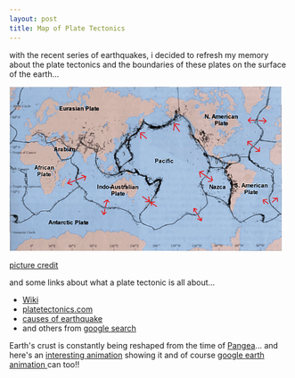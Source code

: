 ```yaml
---
layout: post
title: Map of Plate Tectonics
---
```


with the recent series of earthquakes, i decided to refresh my memory about the plate tectonics and the boundaries of these plates on the surface of the earth...

![](/img/plate_tectonics.bmp)

[picture credit](http://www.geologyrocks.co.uk/system/files/u2/ptmap.gif)

and some links about what a plate tectonic is all about...

- [Wiki](http://en.wikipedia.org/wiki/Plate_tectonics)
- [platetectonics.com](http://www.platetectonics.com/)
- [causes of earthquake](http://www.seismo.unr.edu/ftp/pub/louie/class/100/plate-tectonics.html)
- and others from [google search](http://www.google.com/search?q=plate+tectonics&rls=com.microsoft:en-us:IE-SearchBox&ie=UTF-8&oe=UTF-8&sourceid=ie7&rlz=1I7GGLR)

Earth's crust is constantly being reshaped from the time of [Pangea](http://en.wikipedia.org/wiki/Pangaea)... and here's an [interesting animation](http://www.classzone.com/books/earth_science/terc/content/visualizations/es0806/es0806page01.cfm?chapter_no=visualization) showing it and of course [google earth animation ](http://bbs.keyhole.com/ubb/showthreaded.php/Cat/0/Number/643492)can too!!
